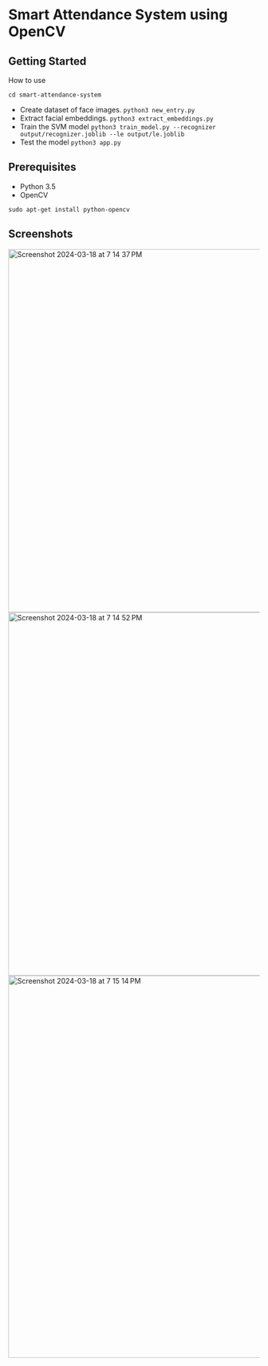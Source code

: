 # Smart Attendance System using OpenCV
## Getting Started
How to use
```    
cd smart-attendance-system
```
 - Create dataset of face images.
 ```python3 new_entry.py```
 - Extract facial embeddings.
```python3 extract_embeddings.py```
 - Train the SVM model
```python3 train_model.py --recognizer output/recognizer.joblib --le output/le.joblib```
 - Test the model
```python3 app.py```

## Prerequisites

- Python 3.5
- OpenCV
```
sudo apt-get install python-opencv
```
## Screenshots
<img width="728" alt="Screenshot 2024-03-18 at 7 14 37 PM" src="https://github.com/Jai0401/smart-attendance-system/assets/112328542/3b1e5e9c-11a6-4bd9-bbb4-7128ab477192">
<img width="728" alt="Screenshot 2024-03-18 at 7 14 52 PM" src="https://github.com/Jai0401/smart-attendance-system/assets/112328542/0b15c576-97df-43a2-a85c-69d95a7f2f3b">
<img width="766" alt="Screenshot 2024-03-18 at 7 15 14 PM" src="https://github.com/Jai0401/smart-attendance-system/assets/112328542/6eb929d7-bbae-46de-b3db-aeb1aaca0787">



